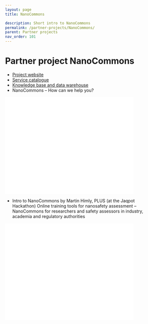 ```yaml
---
layout: page
title: NanoCommons

description: Short intro to NanoCommons
permalink: /partner-projects/NanoCommons/
parent: Partner projects
nav_order: 101
---
```

#  Partner project NanoCommons
- [Project website](https://nanocommons.eu) 
- [Service catalogue](https://infrastructure.nanocommons.eu/services/)
- [Knowledge base and data warehouse](https://ssl.biomax.de/nanocommons/cgi/login_bioxm_portal.cgi)
- NanoCommons – How can we help you? 

<embed src="../../presentations/PresentationNanoCommons_20191105_Final.pdf" width="420" height="315" 
 type="application/pdf">

- Intro to NanoCommons by Martin Himly, PLUS (at the Jaqpot Hackathon)
Online training tools for nanosafety assessment – NanoCommons for researchers and safety assessors in industry, academia and regulatory authorities

<iframe width="420" height="315" src="//www.youtube.com/embed/q1AKbo95VI8" frameborder="0" allowfullscreen="allowfullscreen">&nbsp;</iframe>

